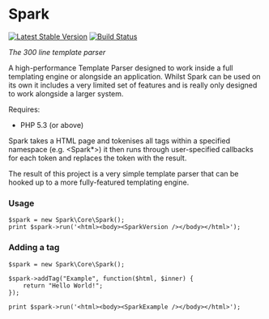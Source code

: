Spark
=====

[![Latest Stable Version](https://poser.pugx.org/skylarkelty/spark/v/stable.png)](https://packagist.org/packages/skylarkelty/spark)
[![Build Status](https://travis-ci.org/SkylarKelty/Spark.png?branch=master)](https://travis-ci.org/SkylarKelty/Spark)

*The 300 line template parser*

A high-performance Template Parser designed to work inside a full templating engine or alongside an application.
Whilst Spark can be used on its own it includes a very limited set of features and is really only designed to work alongside a larger system.

Requires:
  - PHP 5.3 (or above)

Spark takes a HTML page and tokenises all tags within a specified namespace (e.g. <Spark*>) it then runs through user-specified callbacks for each token and replaces the token with the result.

The result of this project is a very simple template parser that can be hooked up to a more fully-featured templating engine.

### Usage
```
$spark = new Spark\Core\Spark();
print $spark->run('<html><body><SparkVersion /></body></html>');
```

### Adding a tag
```
$spark = new Spark\Core\Spark();

$spark->addTag("Example", function($html, $inner) {
    return "Hello World!";
});

print $spark->run('<html><body><SparkExample /></body></html>');
```
